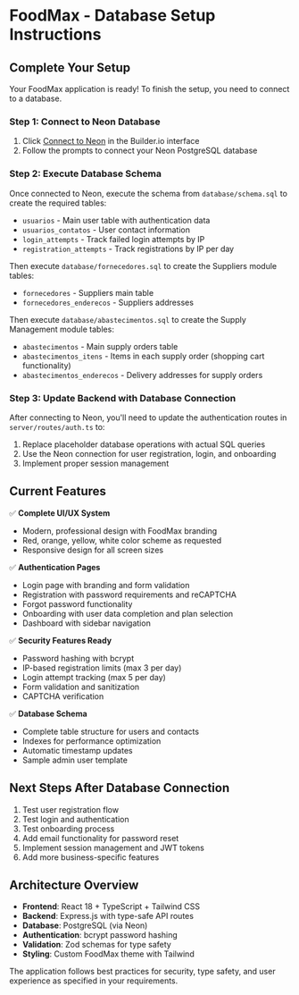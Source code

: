 # FoodMax - Database Setup Instructions

## Complete Your Setup

Your FoodMax application is ready! To finish the setup, you need to connect to a database.

### Step 1: Connect to Neon Database

1. Click [Connect to Neon](#open-mcp-popover) in the Builder.io interface
2. Follow the prompts to connect your Neon PostgreSQL database

### Step 2: Execute Database Schema

Once connected to Neon, execute the schema from `database/schema.sql` to create the required tables:

- `usuarios` - Main user table with authentication data
- `usuarios_contatos` - User contact information
- `login_attempts` - Track failed login attempts by IP
- `registration_attempts` - Track registrations by IP per day

Then execute `database/fornecedores.sql` to create the Suppliers module tables:

- `fornecedores` - Suppliers main table
- `fornecedores_enderecos` - Suppliers addresses

Then execute `database/abastecimentos.sql` to create the Supply Management module tables:

- `abastecimentos` - Main supply orders table
- `abastecimentos_itens` - Items in each supply order (shopping cart functionality)
- `abastecimentos_enderecos` - Delivery addresses for supply orders

### Step 3: Update Backend with Database Connection

After connecting to Neon, you'll need to update the authentication routes in `server/routes/auth.ts` to:

1. Replace placeholder database operations with actual SQL queries
2. Use the Neon connection for user registration, login, and onboarding
3. Implement proper session management

## Current Features

✅ **Complete UI/UX System**

- Modern, professional design with FoodMax branding
- Red, orange, yellow, white color scheme as requested
- Responsive design for all screen sizes

✅ **Authentication Pages**

- Login page with branding and form validation
- Registration with password requirements and reCAPTCHA
- Forgot password functionality
- Onboarding with user data completion and plan selection
- Dashboard with sidebar navigation

✅ **Security Features Ready**

- Password hashing with bcrypt
- IP-based registration limits (max 3 per day)
- Login attempt tracking (max 5 per day)
- Form validation and sanitization
- CAPTCHA verification

✅ **Database Schema**

- Complete table structure for users and contacts
- Indexes for performance optimization
- Automatic timestamp updates
- Sample admin user template

## Next Steps After Database Connection

1. Test user registration flow
2. Test login and authentication
3. Test onboarding process
4. Add email functionality for password reset
5. Implement session management and JWT tokens
6. Add more business-specific features

## Architecture Overview

- **Frontend**: React 18 + TypeScript + Tailwind CSS
- **Backend**: Express.js with type-safe API routes
- **Database**: PostgreSQL (via Neon)
- **Authentication**: bcrypt password hashing
- **Validation**: Zod schemas for type safety
- **Styling**: Custom FoodMax theme with Tailwind

The application follows best practices for security, type safety, and user experience as specified in your requirements.
